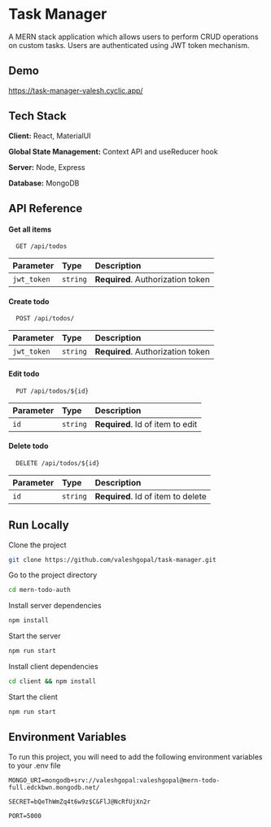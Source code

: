 # Task Manager

A MERN stack application which allows users to perform CRUD operations on custom tasks. Users are authenticated using JWT token mechanism.

## Demo

https://task-manager-valesh.cyclic.app/

## Tech Stack

**Client:** React, MaterialUI

**Global State Management:** Context API and useReducer hook

**Server:** Node, Express

**Database:** MongoDB

## API Reference

#### Get all items

```http
  GET /api/todos
```

| Parameter   | Type     | Description                       |
| :---------- | :------- | :-------------------------------- |
| `jwt_token` | `string` | **Required**. Authorization token |

#### Create todo

```http
  POST /api/todos/
```

| Parameter   | Type     | Description                       |
| :---------- | :------- | :-------------------------------- |
| `jwt_token` | `string` | **Required**. Authorization token |

#### Edit todo

```http
  PUT /api/todos/${id}
```

| Parameter | Type     | Description                      |
| :-------- | :------- | :------------------------------- |
| `id`      | `string` | **Required**. Id of item to edit |

#### Delete todo

```http
  DELETE /api/todos/${id}
```

| Parameter | Type     | Description                        |
| :-------- | :------- | :--------------------------------- |
| `id`      | `string` | **Required**. Id of item to delete |

## Run Locally

Clone the project

```bash
git clone https://github.com/valeshgopal/task-manager.git
```

Go to the project directory

```bash
cd mern-todo-auth
```

Install server dependencies

```bash
npm install
```

Start the server

```bash
npm run start
```

Install client dependencies

```bash
cd client && npm install
```

Start the client

```bash
npm run start
```

## Environment Variables

To run this project, you will need to add the following environment variables to your .env file

`MONGO_URI=mongodb+srv://valeshgopal:valeshgopal@mern-todo-full.edckbwn.mongodb.net/`

`SECRET=bQeThWmZq4t6w9z$C&FlJ@NcRfUjXn2r`

`PORT=5000`
